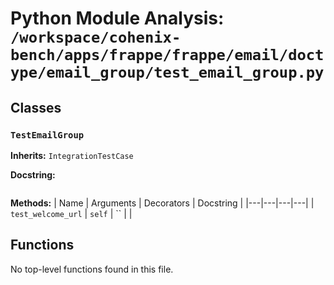 # Python Module Analysis: `/workspace/cohenix-bench/apps/frappe/frappe/email/doctype/email_group/test_email_group.py`

## Classes

### `TestEmailGroup`
**Inherits:** `IntegrationTestCase`


**Docstring:**
```

```

**Methods:**
| Name | Arguments | Decorators | Docstring |
|---|---|---|---|
| `test_welcome_url` | `self` | `` |  |





## Functions

No top-level functions found in this file.
